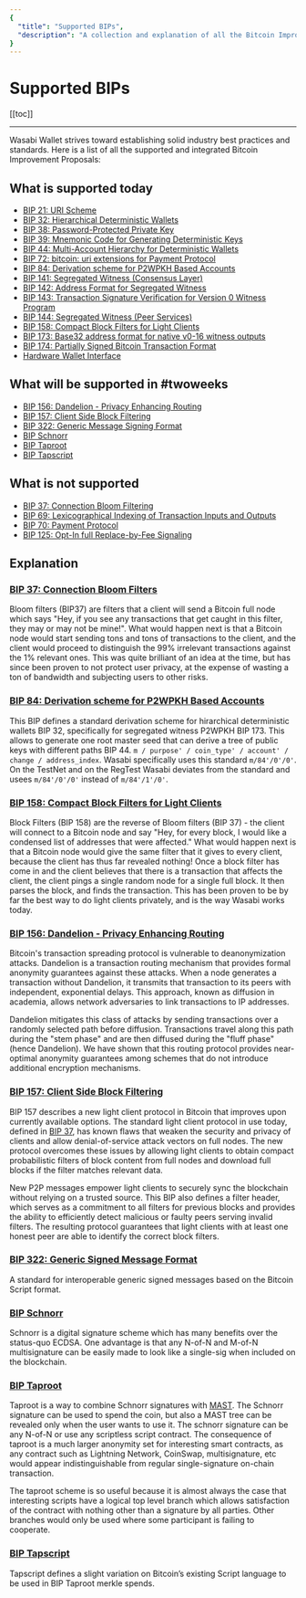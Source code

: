 ```yaml
---
{
  "title": "Supported BIPs",
  "description": "A collection and explanation of all the Bitcoin Improvement Proposals that are supported by Wasabi. This is the Wasabi documentation, an archive of knowledge about the open-source, non-custodial and privacy-focused Bitcoin wallet for desktop."
}
---
```


# Supported BIPs

[[toc]]

---

Wasabi Wallet strives toward establishing solid industry best practices and standards.
Here is a list of all the supported and integrated Bitcoin Improvement Proposals:

## What is supported today

- [BIP 21: URI Scheme](https://github.com/bitcoin/bips/blob/master/bip-0021.mediawiki)
- [BIP 32: Hierarchical Deterministic Wallets](https://github.com/bitcoin/bips/blob/master/bip-0032.mediawiki)
- [BIP 38: Password-Protected Private Key](https://github.com/bitcoin/bips/blob/master/bip-0038.mediawiki)
- [BIP 39: Mnemonic Code for Generating Deterministic Keys](https://github.com/bitcoin/bips/blob/master/bip-0039.mediawiki)
- [BIP 44: Multi-Account Hierarchy for Deterministic Wallets](https://github.com/bitcoin/bips/blob/master/bip-0044.mediawiki)
- [BIP 72: bitcoin: uri extensions for Payment Protocol](https://github.com/bitcoin/bips/blob/master/bip-0072.mediawiki)
- [BIP 84: Derivation scheme for P2WPKH Based Accounts](BIPs.md#bip-84-derivation-scheme-for-p2wpkh-based-accounts)
- [BIP 141: Segregated Witness (Consensus Layer)](https://github.com/bitcoin/bips/blob/master/bip-0141.mediawiki)
- [BIP 142: Address Format for Segregated Witness](https://github.com/bitcoin/bips/blob/master/bip-0142.mediawiki)
- [BIP 143: Transaction Signature Verification for Version 0 Witness Program](https://github.com/bitcoin/bips/blob/master/bip-0143.mediawiki)
- [BIP 144: Segregated Witness (Peer Services)](https://github.com/bitcoin/bips/blob/master/bip-0144.mediawiki)
- [BIP 158: Compact Block Filters for Light Clients](BIPs.md#bip-158-compact-block-filters-for-light-clients)
- [BIP 173: Base32 address format for native v0-16 witness outputs](https://github.com/bitcoin/bips/blob/master/bip-0173.mediawiki)
- [BIP 174: Partially Signed Bitcoin Transaction Format](https://github.com/bitcoin/bips/blob/master/bip-0174.mediawiki)
- [Hardware Wallet Interface](https://github.com/bitcoin-core/HWI)

## What will be supported in #twoweeks

- [BIP 156: Dandelion - Privacy Enhancing Routing](https://github.com/bitcoin/bips/blob/master/bip-0156.mediawiki)
- [BIP 157: Client Side Block Filtering](https://github.com/bitcoin/bips/blob/master/bip-0157.mediawiki)
- [BIP 322: Generic Message Signing Format](https://github.com/bitcoin/bips/blob/master/bip-0322.mediawiki)
- [BIP Schnorr](https://github.com/sipa/bips/blob/bip-schnorr/bip-schnorr.mediawiki)
- [BIP Taproot](https://github.com/sipa/bips/blob/bip-schnorr/bip-taproot.mediawiki)
- [BIP Tapscript](https://github.com/sipa/bips/blob/bip-schnorr/bip-tapscript.mediawiki)

## What is not supported

- [BIP 37: Connection Bloom Filtering](BIPs.md#bip-37-connection-bloom-filters)
- [BIP 69: Lexicographical Indexing of Transaction Inputs and Outputs](https://github.com/bitcoin/bips/blob/master/bip-0069.mediawiki)
- [BIP 70: Payment Protocol](https://github.com/bitcoin/bips/blob/master/bip-0070.mediawiki)
- [BIP 125: Opt-In full Replace-by-Fee Signaling](https://github.com/bitcoin/bips/blob/master/bip-0125.mediawiki)

## Explanation

### [BIP 37: Connection Bloom Filters](https://github.com/bitcoin/bips/blob/master/bip-0037.mediawiki)

Bloom filters (BIP37) are filters that a client will send a Bitcoin full node which says "Hey, if you see any transactions that get caught in this filter, they may or may not be mine!".
What would happen next is that a Bitcoin node would start sending tons and tons of transactions to the client, and the client would proceed to distinguish the 99% irrelevant transactions against the 1% relevant ones.
This was quite brilliant of an idea at the time, but has since been proven to not protect user privacy, at the expense of wasting a ton of bandwidth and subjecting users to other risks.

### [BIP 84: Derivation scheme for P2WPKH Based Accounts](https://github.com/bitcoin/bips/blob/master/bip-0084.mediawiki)

This BIP defines a standard derivation scheme for hirarchical deterministic wallets BIP 32, specifically for segregated witness P2WPKH BIP 173.
This allows to generate one root master seed that can derive a tree of public keys with different paths BIP 44.
`m / purpose' / coin_type' / account' / change / address_index`.
Wasabi specifically uses this standard `m/84'/0'/0'`.
On the TestNet and on the RegTest Wasabi deviates from the standard and usees `m/84'/0'/0'` instead of `m/84'/1'/0'`.

### [BIP 158: Compact Block Filters for Light Clients](https://github.com/bitcoin/bips/blob/master/bip-0158.mediawiki)

Block Filters (BIP 158) are the reverse of Bloom filters (BIP 37) - the client will connect to a Bitcoin node and say "Hey, for every block, I would like a condensed list of addresses that were affected."
What would happen next is that a Bitcoin node would give the same filter that it gives to every client, because the client has thus far revealed nothing!
Once a block filter has come in and the client believes that there is a transaction that affects the client, the client pings a single random node for a single full block.
It then parses the block, and finds the transaction.
This has been proven to be by far the best way to do light clients privately, and is the way Wasabi works today.

### [BIP 156: Dandelion - Privacy Enhancing Routing](https://github.com/bitcoin/bips/blob/master/bip-0156.mediawiki)

Bitcoin's transaction spreading protocol is vulnerable to deanonymization attacks.
Dandelion is a transaction routing mechanism that provides formal anonymity guarantees against these attacks.
When a node generates a transaction without Dandelion, it transmits that transaction to its peers with independent, exponential delays.
This approach, known as diffusion in academia, allows network adversaries to link transactions to IP addresses.

Dandelion mitigates this class of attacks by sending transactions over a randomly selected path before diffusion.
Transactions travel along this path during the "stem phase" and are then diffused during the "fluff phase" (hence Dandelion).
We have shown that this routing protocol provides near-optimal anonymity guarantees among schemes that do not introduce additional encryption mechanisms. 


### [BIP 157: Client Side Block Filtering](https://github.com/bitcoin/bips/blob/master/bip-0157.mediawiki)

BIP 157 describes a new light client protocol in Bitcoin that improves upon currently available options.
The standard light client protocol in use today, defined in [BIP 37](/BIP.html#bip-37-connection-bloom-filters), has known flaws that weaken the security and privacy of clients and allow denial-of-service attack vectors on full nodes.
The new protocol overcomes these issues by allowing light clients to obtain compact probabilistic filters of block content from full nodes and download full blocks if the filter matches relevant data.

New P2P messages empower light clients to securely sync the blockchain without relying on a trusted source.
This BIP also defines a filter header, which serves as a commitment to all filters for previous blocks and provides the ability to efficiently detect malicious or faulty peers serving invalid filters.
The resulting protocol guarantees that light clients with at least one honest peer are able to identify the correct block filters.

### [BIP 322: Generic Signed Message Format](https://github.com/bitcoin/bips/blob/master/bip-0322.mediawiki)

A standard for interoperable generic signed messages based on the Bitcoin Script format.

### [BIP Schnorr](https://github.com/sipa/bips/blob/bip-schnorr/bip-schnorr.mediawiki)

Schnorr is a digital signature scheme which has many benefits over the status-quo ECDSA.
One advantage is that any N-of-N and M-of-N multisignature can be easily made to look like a single-sig when included on the blockchain.

### [BIP Taproot](https://github.com/sipa/bips/blob/bip-schnorr/bip-taproot.mediawiki)

Taproot is a way to combine Schnorr signatures with [MAST](https://bitcoinmagazine.com/articles/the-next-step-to-improve-bitcoin-s-flexibility-scalability-and-privacy-is-called-mast-1476388597/).
The Schnorr signature can be used to spend the coin, but also a MAST tree can be revealed only when the user wants to use it.
The schnorr signature can be any N-of-N or use any scriptless script contract.
The consequence of taproot is a much larger anonymity set for interesting smart contracts, as any contract such as Lightning Network, CoinSwap, multisignature, etc would appear indistinguishable from regular single-signature on-chain transaction.

The taproot scheme is so useful because it is almost always the case that interesting scripts have a logical top level branch which allows satisfaction of the contract with nothing other than a signature by all parties.
Other branches would only be used where some participant is failing to cooperate.

### [BIP Tapscript](https://github.com/sipa/bips/blob/bip-schnorr/bip-tapscript.mediawiki)

Tapscript defines a slight variation on Bitcoin’s existing Script language to be used in BIP Taproot merkle spends.
